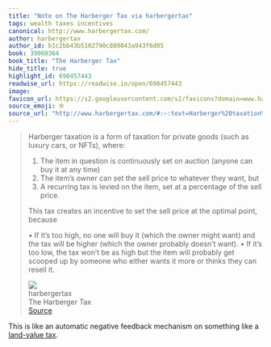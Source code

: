 ```yaml
---
title: "Note on The Harberger Tax via harbergertax"
tags: wealth taxes incentives
canonical: http://www.harbergertax.com/
author: harbergertax
author_id: b1c2bb43b5102790c889043a943f6d05
book: 39060364
book_title: "The Harberger Tax"
hide_title: true
highlight_id: 698457443
readwise_url: https://readwise.io/open/698457443
image: 
favicon_url: https://s2.googleusercontent.com/s2/favicons?domain=www.harbergertax.com
source_emoji: 🌐
source_url: "http://www.harbergertax.com/#:~:text=Harberger%20taxation%20is,can%20resell%20it."
---
```


> Harberger taxation is a form of taxation for private goods (such as luxury cars, or NFTs), where:
> 
> 1.  The item in question is continuously set on auction (anyone can buy it at any time)
> 2.  The item’s owner can set the sell price to whatever they want, but
> 3.  A recurring tax is levied on the item, set at a percentage of the sell price.
> 
> This tax creates an incentive to set the sell price at the optimal point, because
> 
> •   If it’s too high, no one will buy it (which the owner might want) and the tax will be higher (which the owner probably doesn’t want).
> •   If it’s too low, the tax won’t be as high but the item will probably get scooped up by someone who either wants it more or thinks they can resell it.
> <div class="quoteback-footer"><div class="quoteback-avatar"><img class="mini-favicon" src="https://s2.googleusercontent.com/s2/favicons?domain=www.harbergertax.com"></div><div class="quoteback-metadata"><div class="metadata-inner"><span style="display:none">FROM:</span><div aria-label="harbergertax" class="quoteback-author"> harbergertax</div><div aria-label="The Harberger Tax" class="quoteback-title"> The Harberger Tax</div></div></div><div class="quoteback-backlink"><a target="_blank" aria-label="go to the full text of this quotation" rel="noopener" href="http://www.harbergertax.com/#:~:text=Harberger%20taxation%20is,can%20resell%20it." class="quoteback-arrow"> Source</a></div></div>

This is like an automatic negative feedback mechanism on something like a [land-value tax](https://www.joshbeckman.org/notes/662782768).